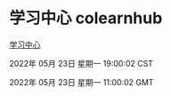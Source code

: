 # 学习中心 colearnhub
[学习中心](http://59.174.24.182:56308/colearnhub/)

2022年 05月 23日 星期一 19:00:02 CST

2022年 05月 23日 星期一 11:00:02 GMT
